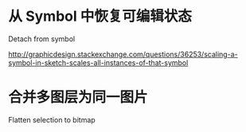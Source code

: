 # 从 Symbol 中恢复可编辑状态

Detach from symbol

http://graphicdesign.stackexchange.com/questions/36253/scaling-a-symbol-in-sketch-scales-all-instances-of-that-symbol

# 合并多图层为同一图片 

Flatten selection to bitmap
